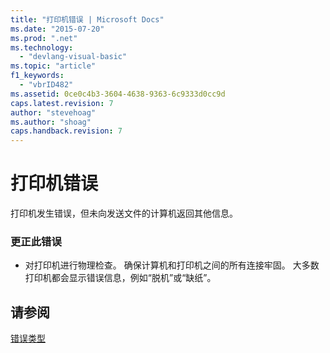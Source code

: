 ```yaml
---
title: "打印机错误 | Microsoft Docs"
ms.date: "2015-07-20"
ms.prod: ".net"
ms.technology: 
  - "devlang-visual-basic"
ms.topic: "article"
f1_keywords: 
  - "vbrID482"
ms.assetid: 0ce0c4b3-3604-4638-9363-6c9333d0cc9d
caps.latest.revision: 7
author: "stevehoag"
ms.author: "shoag"
caps.handback.revision: 7
---
```

# 打印机错误
打印机发生错误，但未向发送文件的计算机返回其他信息。  
  
### 更正此错误  
  
-   对打印机进行物理检查。 确保计算机和打印机之间的所有连接牢固。 大多数打印机都会显示错误信息，例如“脱机”或“缺纸”。  
  
## 请参阅  
 [错误类型](../../visual-basic/programming-guide/language-features/error-types.md)